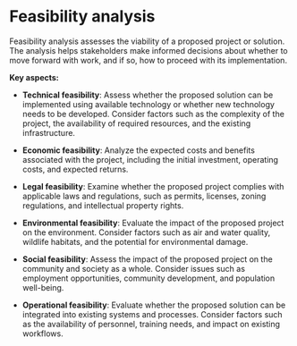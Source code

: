 # Feasibility analysis

Feasibility analysis assesses the viability of a proposed project or solution. The analysis helps stakeholders make informed decisions about whether to move forward with work, and if so, how to proceed with its implementation.

**Key aspects:**

* **Technical feasibility**: Assess whether the proposed solution can be implemented using available technology or whether new technology needs to be developed. Consider factors such as the complexity of the project, the availability of required resources, and the existing infrastructure.

* **Economic feasibility**: Analyze the expected costs and benefits associated with the project, including the initial investment, operating costs, and expected returns.

* **Legal feasibility**: Examine whether the proposed project complies with applicable laws and regulations, such as permits, licenses, zoning regulations, and intellectual property rights.

* **Environmental feasibility**: Evaluate the impact of the proposed project on the environment. Consider factors such as air and water quality, wildlife habitats, and the potential for environmental damage.

* **Social feasibility**: Assess the impact of the proposed project on the community and society as a whole. Consider issues such as employment opportunities, community development, and population well-being.

* **Operational feasibility**: Evaluate whether the proposed solution can be integrated into existing systems and processes. Consider factors such as the availability of personnel, training needs, and impact on existing workflows.

